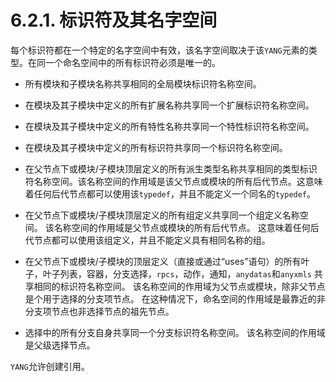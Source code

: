 # 6.2.1. 标识符及其名字空间

每个标识符都在一个特定的名字空间中有效，该名字空间取决于该`YANG`元素的类型。在同一个命名空间中的所有标识符必须是唯一的。

- 所有模块和子模块名称共享相同的全局模块标识符名称空间。

- 在模块及其子模块中定义的所有扩展名称共享同一个扩展标识符名称空间。

- 在模块及其子模块中定义的所有特性名称共享同一个特性标识符名称空间。

- 在模块及其子模块中定义的所有标识符共享同一个标识符名称空间。

- 在父节点下或模块/子模块顶层定义的所有派生类型名称共享相同的类型标识符名称空间。该名称空间的作用域是该父节点或模块的所有后代节点。这意味着任何后代节点都可以使用该`typedef`，并且不能定义一个同名的`typedef`。

- 在父节点下或模块/子模块顶层定义的所有组定义共享同一个组定义名称空间。 该名称空间的作用域是父节点或模块的所有后代节点。 这意味着任何后代节点都可以使用该组定义，并且不能定义具有相同名称的组。

- 在父节点下或模块/子模块的顶层定义（直接或通过“uses”语句）的所有叶子，叶子列表，容器，分支选择，`rpcs`，动作，通知，`anydatas`和`anyxmls` 共享相同的标识符名称空间。 该名称空间的作用域为父节点或模块，除非父节点是个用于选择的分支项节点。 在这种情况下，命名空间的作用域是最靠近的非分支项节点也非选择节点的祖先节点。

- 选择中的所有分支自身共享同一个分支标识符名称空间。 该名称空间的作用域是父级选择节点。

`YANG`允许创建引用。
